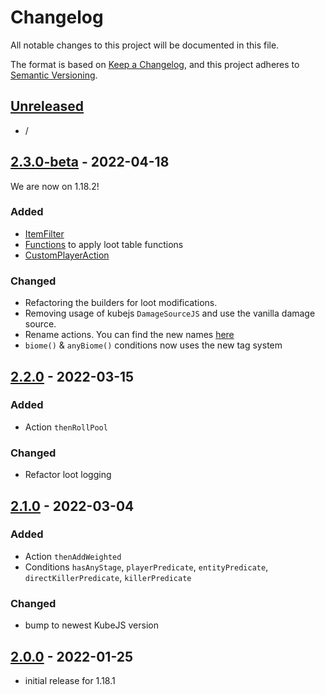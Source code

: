 # Changelog

All notable changes to this project will be documented in this file.

The format is based on [Keep a Changelog],
and this project adheres to [Semantic Versioning].

## [Unreleased]
- /

## [2.3.0-beta] - 2022-04-18
We are now on 1.18.2! 

### Added
- [ItemFilter](https://github.com/AlmostReliable/lootjs-forge/wiki/1.18.2-Types#itemfilters)
- [Functions](https://github.com/AlmostReliable/lootjs-forge/wiki/1.18.2-Functions) to apply loot table functions
- [CustomPlayerAction](https://github.com/AlmostReliable/lootjs-forge/wiki/1.18.2-Actions#playeractioncallback)

### Changed
- Refactoring the builders for loot modifications.
- Removing usage of kubejs `DamageSourceJS` and use the vanilla damage source.
- Rename actions. You can find the new names [here](https://github.com/AlmostReliable/lootjs-forge/wiki/1.18.2-Actions)
- `biome()` & `anyBiome()` conditions now uses the new tag system

## [2.2.0] - 2022-03-15
### Added
- Action `thenRollPool`
### Changed
- Refactor loot logging

## [2.1.0] - 2022-03-04
### Added
- Action `thenAddWeighted`
- Conditions `hasAnyStage`, `playerPredicate`, `entityPredicate`, `directKillerPredicate`, `killerPredicate`
### Changed
- bump to newest KubeJS version

## [2.0.0] - 2022-01-25
- initial release for 1.18.1

<!-- Links -->
[keep a changelog]: https://keepachangelog.com/en/1.0.0/
[semantic versioning]: https://semver.org/spec/v2.0.0.html

<!-- Versions -->
[unreleased]: https://github.com/AlmostReliable/lootjs-forge/compare/1.18...HEAD
[2.3.0-beta]: https://github.com/AlmostReliable/lootjs-forge/releases/tag/v1.18-2.3.0-beta
[2.2.0]: https://github.com/AlmostReliable/lootjs-forge/releases/tag/v1.18-2.2.0
[2.1.0]: https://github.com/AlmostReliable/lootjs-forge/releases/tag/v1.18-2.1.0
[2.0.0]: https://github.com/AlmostReliable/lootjs-forge/releases/tag/v1.18-2.0.0
